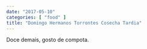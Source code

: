 ```yaml
---
date: "2017-05-10"
categories: [ "food" ]
title: "Domingo Hermanos Torrontes Cosecha Tardia"
---
```

Doce demais, gosto de compota.
